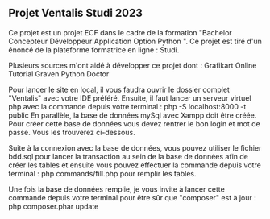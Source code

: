 ## Projet Ventalis Studi 2023
Ce projet est un projet ECF dans le cadre de la formation "Bachelor Concepteur Développeur Application Option Python ".
Ce projet est tiré d'un énoncé de la plateforme formatrice en ligne : Studi.

Plusieurs sources m'ont aidé à développer ce projet dont :
Grafikart
Online Tutorial
Graven
Python Doctor

Pour lancer le site en local, il vous faudra ouvrir le dossier complet "Ventalis" avec votre IDE préféré. Ensuite, il faut lancer un serveur virtuel php avec la commande depuis votre terminal : php -S localhost:8000 -t public
En parallèle, la base de données mySql avec Xampp doit être créée.
Pour créer cette base de données vous devez rentrer le bon login et mot de passe. Vous les trouverez ci-dessous.

Suite à la connexion avec la base de données, vous pouvez utiliser le fichier bdd.sql pour lancer la transaction au sein de la base de données afin de créer les tables et ensuite vous pouvez effectuer la commande depuis votre terminal : php commands/fill.php pour remplir les tables.

Une fois la base de données remplie, je vous invite à lancer cette commande depuis votre terminal pour être sûr que "composer" est à jour : php composer.phar update

